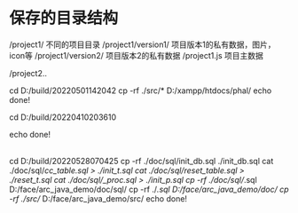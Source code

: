 # 保存的目录结构

/project1/ 不同的项目目录
/project1/version1/ 项目版本1的私有数据，图片，icon等
/project1/version2/ 项目版本2的私有数据
/project1.js 项目主数据

/project2..


cd D:/build/20220501142042
cp -rf ./src/*  D:/xampp/htdocs/phal/
echo done!

cd D:/build/20220410203610

echo done!

\
cd D:/build/20220528070425
cp -rf ./doc/sql/init_db.sql  ./init_db.sql
cat ./doc/sql/*cc_table.sql > ./init_t.sql
cat ./doc/sql/*reset_table.sql > ./reset_t.sql
cat ./doc/sql/*_proc.sql > ./init_p.sql
cp -rf ./doc/sql/*.sql  D:/face/arc_java_demo/doc/sql/
cp -rf ./*.sql  D:/face/arc_java_demo/doc/
cp -rf ./src/*  D:/face/arc_java_demo/src/
echo done!

 